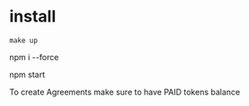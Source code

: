 # install
`make up`

npm i --force

npm start

To create Agreements make sure to have PAID tokens balance
